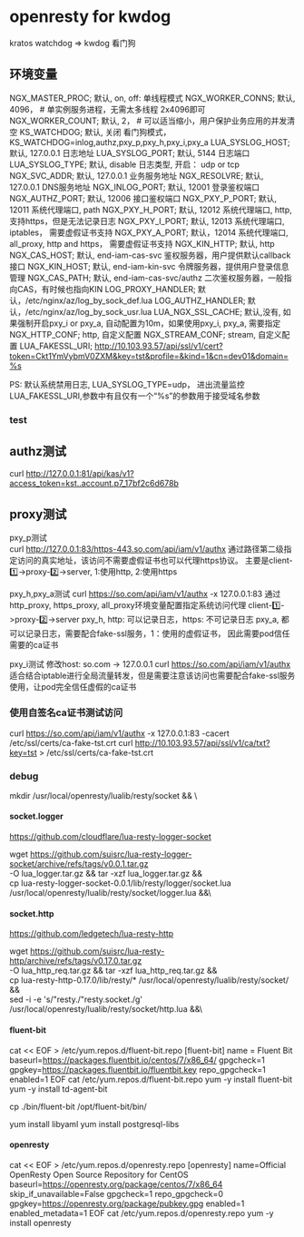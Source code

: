 # openresty for kwdog

kratos watchdog => kwdog 看门狗

## 环境变量
NGX_MASTER_PROC; 默认, on, off: 单线程模式 
NGX_WORKER_CONNS; 默认, 4096， # 单实例服务进程，无需太多线程 2x4096即可
NGX_WORKER_COUNT; 默认, 2， # 可以适当缩小，用户保护业务应用的并发清空
KS_WATCHDOG; 默认, 关闭 看门狗模式， KS_WATCHDOG=inlog,authz,pxy_p,pxy_h,pxy_i,pxy_a
LUA_SYSLOG_HOST; 默认, 127.0.0.1 日志地址
LUA_SYSLOG_PORT; 默认, 5144      日志端口
LUA_SYSLOG_TYPE; 默认, disable   日志类型, 开启： udp or tcp 
NGX_SVC_ADDR; 默认, 127.0.0.1 业务服务地址
NGX_RESOLVRE; 默认, 127.0.0.1 DNS服务地址
NGX_INLOG_PORT; 默认, 12001  登录鉴权端口
NGX_AUTHZ_PORT; 默认, 12006  接口鉴权端口
NGX_PXY_P_PORT; 默认, 12011 系统代理端口, path
NGX_PXY_H_PORT; 默认, 12012 系统代理端口, http, 支持https，但是无法记录日志
NGX_PXY_I_PORT; 默认, 12013 系统代理端口, iptables， 需要虚假证书支持
NGX_PXY_A_PORT; 默认，12014 系统代理端口, all_proxy, http and https， 需要虚假证书支持
NGX_KIN_HTTP; 默认, http
NGX_CAS_HOST; 默认, end-iam-cas-svc 鉴权服务器，用户提供默认callback接口
NGX_KIN_HOST; 默认, end-iam-kin-svc 令牌服务器，提供用户登录信息管理
NGX_CAS_PATH; 默认, end-iam-cas-svc/authz 二次鉴权服务器，一般指向CAS，有时候也指向KIN
LOG_PROXY_HANDLER; 默认，/etc/nginx/az/log_by_sock_def.lua
LOG_AUTHZ_HANDLER; 默认，/etc/nginx/az/log_by_sock_usr.lua
LUA_NGX_SSL_CACHE; 默认,没有, 如果强制开启pxy_i or pxy_a, 自动配置为10m，如果使用pxy_i, pxy_a, 需要指定
NGX_HTTP_CONF;   http,   自定义配置
NGX_STREAM_CONF; stream, 自定义配置
LUA_FAKESSL_URI; http://10.103.93.57/api/ssl/v1/cert?token=Ckt1YmVybmV0ZXM&key=tst&profile=&kind=1&cn=dev01&domain=%s

PS: 默认系统禁用日志, LUA_SYSLOG_TYPE=udp， 进出流量监控
    LUA_FAKESSL_URI,参数中有且仅有一个“%s”的参数用于接受域名参数

### test

## authz测试
curl http://127.0.0.1:81/api/kas/v1?access_token=kst..account.p7_17bf2c6d678b

## proxy测试

pxy_p测试  
curl http://127.0.0.1:83/https-443.so.com/api/iam/v1/authx
通过路径第二级指定访问的真实地址，该访问不需要虚假证书也可以代理https协议。
主要是client-1️⃣->proxy-2️⃣->server, 1:使用http, 2:使用https

pxy_h,pxy_a测试
curl https://so.com/api/iam/v1/authx -x 127.0.0.1:83
通过http_proxy, https_proxy, all_proxy环境变量配置指定系统访问代理
client-1️⃣->proxy-2️⃣->server
pxy_h, http: 可以记录日志，https: 不可记录日志
pxy_a, 都可以记录日志，需要配合fake-ssl服务，1：使用的虚假证书， 因此需要pod信任需要的ca证书

pxy_i测试
修改host: so.com -> 127.0.0.1
curl https://so.com/api/iam/v1/authx
适合结合iptable进行全局流量转发，但是需要注意该访问也需要配合fake-ssl服务使用，让pod完全信任虚假的ca证书

### 使用自签名ca证书测试访问
curl https://so.com/api/iam/v1/authx -x 127.0.0.1:83 -cacert  /etc/ssl/certs/ca-fake-tst.crt
curl http://10.103.93.57/api/ssl/v1/ca/txt?key=tst > /etc/ssl/certs/ca-fake-tst.crt

### debug

mkdir /usr/local/openresty/lualib/resty/socket && \

#### socket.logger
https://github.com/cloudflare/lua-resty-logger-socket  

wget https://github.com/suisrc/lua-resty-logger-socket/archive/refs/tags/v0.0.1.tar.gz \
    -O lua_logger.tar.gz && tar -xzf lua_logger.tar.gz && \
    cp lua-resty-logger-socket-0.0.1/lib/resty/logger/socket.lua /usr/local/openresty/lualib/resty/socket/logger.lua &&\

#### socket.http
https://github.com/ledgetech/lua-resty-http  

wget https://github.com/suisrc/lua-resty-http/archive/refs/tags/v0.17.0.tar.gz \
    -O lua_http_req.tar.gz && tar -xzf lua_http_req.tar.gz && \
    cp lua-resty-http-0.17.0/lib/resty/* /usr/local/openresty/lualib/resty/socket/ &&\
    sed -i -e 's/"resty./"resty.socket./g'  /usr/local/openresty/lualib/resty/socket/http.lua &&\

#### fluent-bit
cat << EOF > /etc/yum.repos.d/fluent-bit.repo
[fluent-bit]
name = Fluent Bit
baseurl=https://packages.fluentbit.io/centos/7/x86_64/
gpgcheck=1
gpgkey=https://packages.fluentbit.io/fluentbit.key
repo_gpgcheck=1
enabled=1
EOF
cat /etc/yum.repos.d/fluent-bit.repo
yum -y install fluent-bit
yum -y install td-agent-bit

cp ./bin/fluent-bit /opt/fluent-bit/bin/

yum install libyaml
yum install postgresql-libs

#### openresty
cat << EOF > /etc/yum.repos.d/openresty.repo
[openresty]
name=Official OpenResty Open Source Repository for CentOS
baseurl=https://openresty.org/package/centos/7/x86_64
skip_if_unavailable=False
gpgcheck=1
repo_gpgcheck=0
gpgkey=https://openresty.org/package/pubkey.gpg
enabled=1
enabled_metadata=1
EOF
cat /etc/yum.repos.d/openresty.repo
yum -y install openresty


